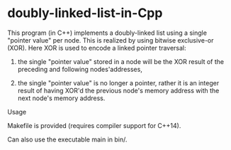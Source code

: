 # doubly-linked-list-in-Cpp

This program (in C++) implements a doubly-linked list using a single "pointer value" per node. This is realized by using bitwise exclusive-or (XOR). Here XOR is used to encode a linked pointer traversal:

1) the single "pointer value" stored in a node will be the XOR result of the preceding and following nodes'addresses, 

2) the single "pointer value" is no longer a pointer, rather it is an integer result of having XOR'd the previous node's memory address with the next node's memory address.


Usage

Makefile is provided (requires compiler support for C++14).

Can also use the executable main in bin/.
